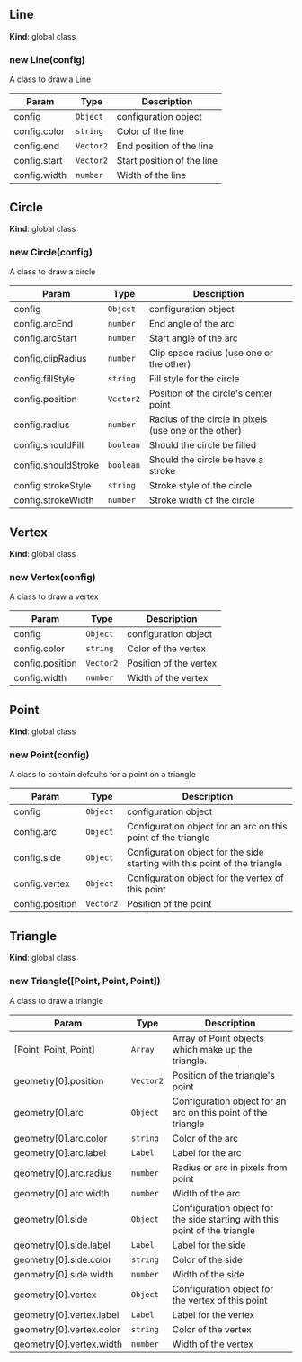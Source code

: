 <a name="Line"></a>

## Line
**Kind**: global class  
<a name="new_Line_new"></a>

### new Line(config)
A class to draw a Line


| Param | Type | Description |
| --- | --- | --- |
| config | <code>Object</code> | configuration object |
| config.color | <code>string</code> | Color of the line |
| config.end | <code>Vector2</code> | End position of the line |
| config.start | <code>Vector2</code> | Start position of the line |
| config.width | <code>number</code> | Width of the line |

<a name="Circle"></a>

## Circle
**Kind**: global class  
<a name="new_Circle_new"></a>

### new Circle(config)
A class to draw a circle


| Param | Type | Description |
| --- | --- | --- |
| config | <code>Object</code> | configuration object |
| config.arcEnd | <code>number</code> | End angle of the arc |
| config.arcStart | <code>number</code> | Start angle of the arc |
| config.clipRadius | <code>number</code> | Clip space radius (use one or the other) |
| config.fillStyle | <code>string</code> | Fill style for the circle |
| config.position | <code>Vector2</code> | Position of the circle's center point |
| config.radius | <code>number</code> | Radius of the circle in pixels (use one or the other) |
| config.shouldFill | <code>boolean</code> | Should the circle be filled |
| config.shouldStroke | <code>boolean</code> | Should the circle be have a stroke |
| config.strokeStyle | <code>string</code> | Stroke style of the circle |
| config.strokeWidth | <code>number</code> | Stroke width of the circle |

<a name="Vertex"></a>

## Vertex
**Kind**: global class  
<a name="new_Vertex_new"></a>

### new Vertex(config)
A class to draw a vertex


| Param | Type | Description |
| --- | --- | --- |
| config | <code>Object</code> | configuration object |
| config.color | <code>string</code> | Color of the vertex |
| config.position | <code>Vector2</code> | Position of the vertex |
| config.width | <code>number</code> | Width of the vertex |

<a name="Point"></a>

## Point
**Kind**: global class  
<a name="new_Point_new"></a>

### new Point(config)
A class to contain defaults for a point on a triangle


| Param | Type | Description |
| --- | --- | --- |
| config | <code>Object</code> | configuration object |
| config.arc | <code>Object</code> | Configuration object for an arc on this point of the triangle |
| config.side | <code>Object</code> | Configuration object for the side starting with this point of the triangle |
| config.vertex | <code>Object</code> | Configuration object for the vertex of this point |
| config.position | <code>Vector2</code> | Position of the point |

<a name="Triangle"></a>

## Triangle
**Kind**: global class  
<a name="new_Triangle_new"></a>

### new Triangle([Point, Point, Point])
A class to draw a triangle


| Param | Type | Description |
| --- | --- | --- |
| [Point, Point, Point] | <code>Array</code> | Array of Point objects which make up the triangle. |
| geometry[0].position | <code>Vector2</code> | Position of the triangle's point |
| geometry[0].arc | <code>Object</code> | Configuration object for an arc on this point of the triangle |
| geometry[0].arc.color | <code>string</code> | Color of the arc |
| geometry[0].arc.label | <code>Label</code> | Label for the arc |
| geometry[0].arc.radius | <code>number</code> | Radius or arc in pixels from point |
| geometry[0].arc.width | <code>number</code> | Width of the arc |
| geometry[0].side | <code>Object</code> | Configuration object for the side starting with this point of the triangle |
| geometry[0].side.label | <code>Label</code> | Label for the side |
| geometry[0].side.color | <code>string</code> | Color of the side |
| geometry[0].side.width | <code>number</code> | Width of the side |
| geometry[0].vertex | <code>Object</code> | Configuration object for the vertex of this point |
| geometry[0].vertex.label | <code>Label</code> | Label for the vertex |
| geometry[0].vertex.color | <code>string</code> | Color of the vertex |
| geometry[0].vertex.width | <code>number</code> | Width of the vertex |

